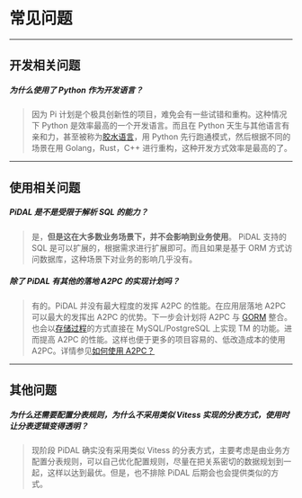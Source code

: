 # 常见问题
---
## 开发相关问题

##### 为什么使用了 Python 作为开发语言？
> 因为 Pi 计划是个极具创新性的项目，难免会有一些试错和重构。这种情况下 Python 是效率最高的一个开发语言。而且在 Python 天生与其他语言有亲和力，甚至被称为[胶水语言](https://zh.wikipedia.org/wiki/Python)，用 Python 先行跑通模式，然后根据不同的场景在用 Golang，Rust，C++ 进行重构，这种开发方式效率是最高的了。


---
## 使用相关问题

##### PiDAL 是不是受限于解析 SQL 的能力？
> 是，**但是这在大多数业务场景下，并不会影响到业务使用**。 PiDAL 支持的 SQL 是可以扩展的，根据需求进行扩展即可。而且如果是基于 ORM 方式访问数据库，这种场景下对业务的影响几乎没有。

##### 除了 PiDAL 有其他的落地 A2PC 的实现计划吗？
> 有的。PiDAL 并没有最大程度的发挥 A2PC 的性能。在应用层落地 A2PC 可以最大的发挥出 A2PC 的优势。下一步会计划将 A2PC 与 [GORM](https://gorm.io/index.html) 整合。也会以[存储过程](https://zh.wikipedia.org/zh-sg/存储程序)的方式直接在 MySQL/PostgreSQL 上实现 TM 的功能。进而提高 A2PC 的性能。这样也便于更多的项目容易的、低改造成本的使用 A2PC。详情参见[如何使用 A2PC？](/a2pc/introduction?id=如何使用-a2pc？)

---
## 其他问题

##### 为什么还需要配置分表规则，为什么不采用类似 Vitess 实现的分表方式，使用时让分表逻辑变得透明？
> 现阶段 PiDAL 确实没有采用类似 Vitess 的分表方式，主要考虑是由业务方配置分表规则，可以自己优化配置规则，尽量在把关系密切的数据规划到一起，这样以达到最优。但是，也不排除 PiDAL 后期会也会提供类似的方式。